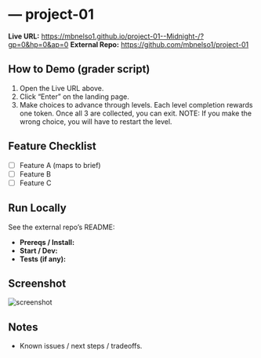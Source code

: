 # <Project Title> — project-01

**Live URL:** https://mbnelso1.github.io/project-01--Midnight-/?gp=0&hp=0&ap=0
**External Repo:** https://github.com/mbnelso1/project-01


## How to Demo (grader script)
1) Open the Live URL above.
2) Click “Enter” on the landing page.
3) Make choices to advance through levels. Each level completion rewards one token. Once all 3 are collected, you can exit.
NOTE: If you make the wrong choice, you will have to restart the level.

## Feature Checklist
- [ ] Feature A (maps to brief)
- [ ] Feature B
- [ ] Feature C

## Run Locally
See the external repo’s README:
- **Prereqs / Install:** <link to README section>
- **Start / Dev:** <link to README section>
- **Tests (if any):** <link to README section>

## Screenshot
![screenshot](https://raw.githubusercontent.com/mbnelso1/project-01-<short-topic>/main/docs/screenshot.png)

## Notes
- Known issues / next steps / tradeoffs.
